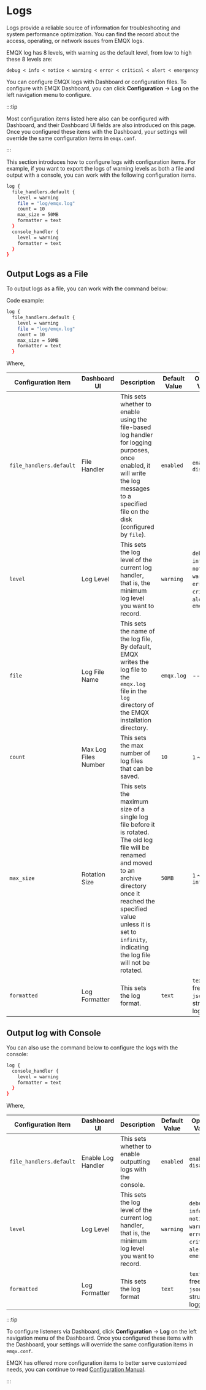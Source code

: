 # Logs

Logs provide a reliable source of information for troubleshooting and system performance optimization. You can find the record about the access, operating, or network issues from EMQX logs.

EMQX log has 8 levels, with warning as the default level, from low to high these 8 levels are:

```
debug < info < notice < warning < error < critical < alert < emergency
```

<!-- for a more detailed description of each log level, see [Log and observability - Log](https://docs.emqx.com/en/enterprise/v5.0/observability/log.html). -->

You can configure EMQX logs with Dashboard or configuration files. To configure with EMQX Dashboard, you can click **Configuration** -> **Log** on the left navigation menu to configure. 

:::tip

Most configuration items listed here also can be configured with Dashboard, and their Dashboard UI fields are also introduced on this page. Once you configured these items with the Dashboard, your settings will override the same configuration items in `emqx.conf`.

:::

This section introduces how to configure logs with configuration items. For example, if you want to export the logs of warning levels as both a file and output with a console, you can work with the following configuration items. 

```bash
log {
  file_handlers.default {
    level = warning
    file = "log/emqx.log"
    count = 10
    max_size = 50MB
    formatter = text
  }
  console_handler {
    level = warning
    formatter = text
  }
}
```

## Output Logs as a File

To output logs as a file, you can work with the command below:

Code example:

```bash
log {
  file_handlers.default {
    level = warning
    file = "log/emqx.log"
    count = 10
    max_size = 50MB
    formatter = text
  }
```

 Where,

| Configuration Item      | Dashboard UI         | Description                                                  | Default Value | Optional Values                                              |
| ----------------------- | -------------------- | ------------------------------------------------------------ | ------------- | ------------------------------------------------------------ |
| `file_handlers.default` | File Handler         | This sets whether to enable using the file-based log handler for logging purposes, once enabled, it will write the log messages to a specified file on the disk (configured by `file`). | `enabled`     | `enable`, `disable`                                          |
| `level`                 | Log Level            | This sets the log level of the current log handler, that is, the minimum log level you want to record. | `warning`     | `debug`, `info`, `notice`, `warning`, `error`, `critical`, `alert`, `emergency` |
| `file`                  | Log File Name        | This sets the name of the log file, <br/>By default, EMQX writes the log file to the `emqx.log` file in the `log` directory of the EMQX installation directory. | `emqx.log`    | --                                                           |
| `count`                 | Max Log Files Number | This sets the max number of log files that can be saved.     | `10`          | `1` ~ `2,048`                                                |
| `max_size`              | Rotation Size        | This sets the maximum size of a single log file before it is rotated. The old log file will be renamed and moved to an archive directory once it reached the specified value unless it is set to `infinity`, indicating the log file will not be rotated. | `50MB`        | `1` ~ `infinity`                                             |
| `formatted`             | Log Formatter        | This sets the log format.                                    | `text`        | `text` for free text<br/> `json` for structured logging       |

## Output log with Console

You can also use the command below to configure the logs with the console:

```bash
log {
  console_handler {
    level = warning
    formatter = text
  }
}
```

Where, 

| Configuration Item      | Dashboard UI       | Description                                                  | Default Value | Optional Values                                              |
| ----------------------- | ------------------ | ------------------------------------------------------------ | ------------- | ------------------------------------------------------------ |
| `file_handlers.default` | Enable Log Handler | This sets whether to enable outputting logs with the console. | `enabled`     | `enable`, `disable`                                          |
| `level`                 | Log Level          | This sets the log level of the current log handler, that is, the minimum log level you want to record. | `warning`     | `debug`, `info`, `notice`, `warning`, `error`, `critical`, `alert`, `emergency` |
| `formatted`             | Log Formatter      | This sets the log format                                     | `text`        | `text` for free text<br/> `json` for structured logging       |

:::tip

To configure listeners via Dashboard,  click **Configuration** -> **Log** on the left navigation menu of the Dashboard. Once you configured these items with the Dashboard, your settings will override the same configuration items in `emqx.conf`.

EMQX has offered more configuration items to better serve customized needs, you can continue to read [Configuration Manual](./configuration-manual.html).

:::